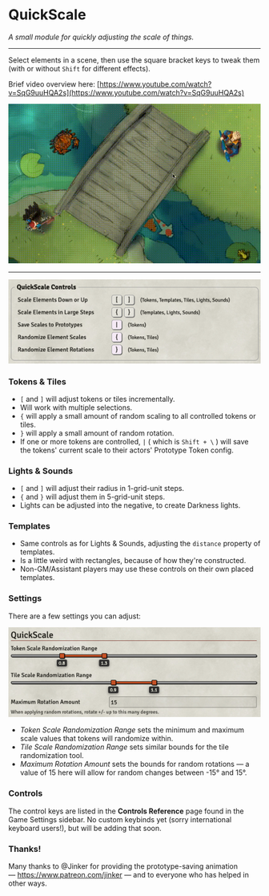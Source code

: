 # QuickScale

_A small module for quickly adjusting the scale of things._

---

Select elements in a scene, then use the square bracket keys to tweak them (with or without `Shift` for different effects).

Brief video overview here: [https://www.youtube.com/watch?v=SqG9uuHQA2s](https://www.youtube.com/watch?v=SqG9uuHQA2s)

![Demo](doc/QuickDemo.gif)

---

![Controls](doc/Controls.png)

### Tokens & Tiles
* `[` and `]` will adjust tokens or tiles incrementally.
* Will work with multiple selections.
* `{` will apply a small amount of random scaling to all controlled tokens or tiles.
* `}` will apply a small amount of random rotation.
* If one or more tokens are controlled, `|` ( which is `Shift + \` ) will save the tokens' current scale to their actors' Prototype Token config.

### Lights & Sounds
* `[` and `]` will adjust their radius in 1-grid-unit steps.
* `{` and `}` will adjust them in 5-grid-unit steps.
* Lights can be adjusted into the negative, to create Darkness lights.

### Templates
* Same controls as for Lights & Sounds, adjusting the `distance` property of templates.
* Is a little weird with rectangles, because of how they're constructed.
* Non-GM/Assistant players may use these controls on their own placed templates.

### Settings
There are a few settings you can adjust:

![Settings](doc/Settings.png)
* _Token Scale Randomization Range_ sets the minimum and maximum scale values that tokens will randomize within.
* _Tile Scale Randomization Range_ sets similar bounds for the tile randomization tool.
* _Maximum Rotation Amount_ sets the bounds for random rotations — a value of 15 here will allow for random changes between -15° and 15°.

### Controls
The control keys are listed in the **Controls Reference** page found in the Game Settings sidebar. No custom keybinds yet (sorry international keyboard users!), but will be adding that soon.

### Thanks!
Many thanks to @Jinker for providing the prototype-saving animation — https://www.patreon.com/jinker — and to everyone who has helped in other ways.
